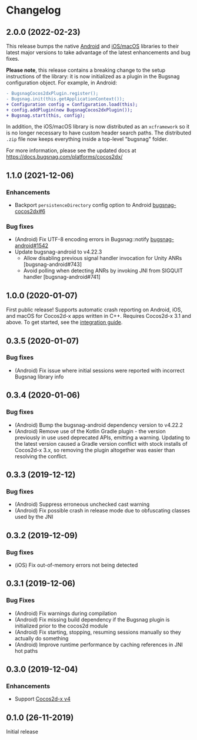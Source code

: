 # Changelog

## 2.0.0 (2022-02-23)

This release bumps the native [Android](https://github.com/bugsnag/bugsnag-android) and [iOS/macOS](https://github.com/bugsnag/bugsnag-cocoa) libraries to their latest major versions to take advantage of the latest enhancements and bug fixes.

**Please note**, this release contains a breaking change to the setup instructions of the library: it is now initialized as a plugin in the Bugsnag configuration object. For example, in Android:

```diff
- BugsnagCocos2dxPlugin.register();
- Bugsnag.init(this.getApplicationContext());
+ Configuration config = Configuration.load(this);
+ config.addPlugin(new BugsnagCocos2dxPlugin());
+ Bugsnag.start(this, config);
```

In addition, the iOS/macOS library is now distributed as an `xcframework` so it is no longer necessary to have custom header search paths. The distributed `.zip` file now keeps everything inside a top-level "bugsnag" folder.

For more information, please see the updated docs at https://docs.bugsnag.com/platforms/cocos2dx/

## 1.1.0 (2021-12-06)

### Enhancements

* Backport `persistenceDirectory` config option to Android [bugsnag-cocos2dx#6](https://github.com/bugsnag/bugsnag-cocos2dx/pull/6)

### Bug fixes

* (Android) Fix UTF-8 encoding errors in Bugsnag::notify [bugsnag-android#1542](https://github.com/bugsnag/bugsnag-android/pull/1542)
* Update bugsnag-android to v4.22.3
  * Allow disabling previous signal handler invocation for Unity ANRs [bugsnag-android#743]
  * Avoid polling when detecting ANRs by invoking JNI from SIGQUIT handler [bugsnag-android#741]

## 1.0.0 (2020-01-07)

First public release! Supports automatic crash reporting on Android, iOS, and
macOS for Cocos2d-x apps written in C++. Requires Cocos2d-x 3.1 and above. To
get started, see the [integration guide](https://docs.bugsnag.com/platforms/cocos2dx).

## 0.3.5 (2020-01-07)

### Bug fixes

* (Android) Fix issue where initial sessions were reported with incorrect
  Bugsnag library info

## 0.3.4 (2020-01-06)

### Bug fixes

* (Android) Bump the bugsnag-android dependency version to v4.22.2
* (Android) Remove use of the Kotlin Gradle plugin - the version previously in
  use used deprecated APIs, emitting a warning. Updating to the latest version
  caused a Gradle version conflict with stock installs of Cocos2d-x 3.x, so
  removing the plugin altogether was easier than resolving the conflict.

## 0.3.3 (2019-12-12)

### Bug fixes

* (Android) Suppress erroneous unchecked cast warning
* (Android) Fix possible crash in release mode due to obfuscating classes used
  by the JNI

## 0.3.2 (2019-12-09)

### Bug fixes

* (iOS) Fix out-of-memory errors not being detected

## 0.3.1 (2019-12-06)

### Bug Fixes

* (Android) Fix warnings during compilation
* (Android) Fix missing build dependency if the Bugsnag plugin is initialized
  prior to the cocos2d module
* (Android) Fix starting, stopping, resuming sessions manually so they actually
  do something
* (Android) Improve runtime performance by caching references in JNI hot paths

## 0.3.0 (2019-12-04)

### Enhancements

* Support [Cocos2d-x v4](https://github.com/cocos2d/cocos2d-x/blob/3ac72c076d638cc0f2a12784d031544406792640/CHANGELOG#L1)

## 0.1.0 (26-11-2019)

Initial release

